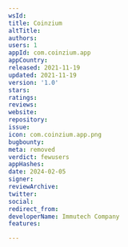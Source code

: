```yaml
---
wsId: 
title: Coinzium
altTitle: 
authors: 
users: 1
appId: com.coinzium.app
appCountry: 
released: 2021-11-19
updated: 2021-11-19
version: '1.0'
stars: 
ratings: 
reviews: 
website: 
repository: 
issue: 
icon: com.coinzium.app.png
bugbounty: 
meta: removed
verdict: fewusers
appHashes: 
date: 2024-02-05
signer: 
reviewArchive: 
twitter: 
social: 
redirect_from: 
developerName: Immutech Company
features: 

---
```



